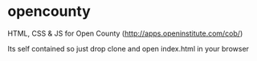 opencounty
==========

HTML, CSS &amp; JS for Open County (http://apps.openinstitute.com/cob/)

Its self contained so just drop clone and open index.html in your browser